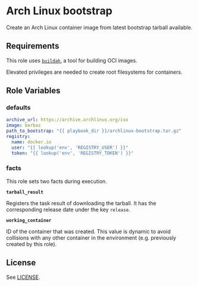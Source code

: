 Arch Linux bootstrap
====================

Create an Arch Linux container image from latest bootstrap tarball available.

Requirements
------------

This role uses [`buildah`](https://github.com/containers/buildah/blob/master/install.md), a tool for building OCI images.

Elevated privileges are needed to create root filesystems for containers.

Role Variables
--------------

### defaults

```yaml
archive_url: https://archive.archlinux.org/iso
image: barbaz
path_to_bootstrap: "{{ playbook_dir }}/archlinux-bootstrap.tar.gz"
registry:
  name: docker.io
  user: "{{ lookup('env', 'REGISTRY_USER') }}"
  token: "{{ lookup('env', 'REGISTRY_TOKEN') }}"
```

### facts
This role sets two facts during execution.

**`tarball_result`**

Registers the task result of downloading the tarball. It has the corresponding release date under the key `release`.

**`working_container`**

ID of the container that was created. This value is dynamic to avoid collisions with any other container in the environment (e.g. previously created by this role).

License
-------

See [LICENSE](https://github.com/miquecg/elixir-ide/blob/master/LICENSE).
